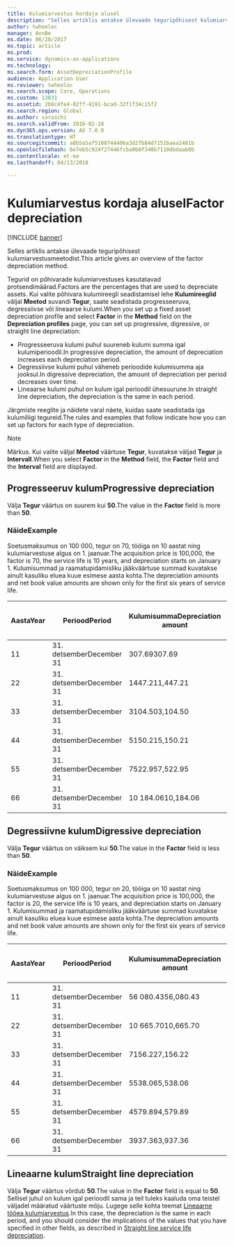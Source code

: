```yaml
---
title: Kulumiarvestus kordaja alusel
description: "Selles artiklis antakse ülevaade teguripõhisest kulumiarvestusmeetodist."
author: twheeloc
manager: AnnBe
ms.date: 06/20/2017
ms.topic: article
ms.prod: 
ms.service: dynamics-ax-applications
ms.technology: 
ms.search.form: AssetDepreciationProfile
audience: Application User
ms.reviewer: twheeloc
ms.search.scope: Core, Operations
ms.custom: 13831
ms.assetid: 2b6c4fe4-02ff-4191-bcad-32f1f34c15f2
ms.search.region: Global
ms.author: saraschi
ms.search.validFrom: 2016-02-28
ms.dyn365.ops.version: AX 7.0.0
ms.translationtype: HT
ms.sourcegitcommit: a8b5a5af5108744406a3d2fb84d7151baea2481b
ms.openlocfilehash: 6e7eb5c924f27446fcba9b0f340b7110dbdaab8b
ms.contentlocale: et-ee
ms.lasthandoff: 04/13/2018

---
```


# <a name="factor-depreciation"></a><span data-ttu-id="ec56d-103">Kulumiarvestus kordaja alusel</span><span class="sxs-lookup"><span data-stu-id="ec56d-103">Factor depreciation</span></span>

[!INCLUDE [banner](../includes/banner.md)]

<span data-ttu-id="ec56d-104">Selles artiklis antakse ülevaade teguripõhisest kulumiarvestusmeetodist.</span><span class="sxs-lookup"><span data-stu-id="ec56d-104">This article gives an overview of the factor depreciation method.</span></span>

<span data-ttu-id="ec56d-105">Tegurid on põhivarade kulumiarvestuses kasutatavad protsendimäärad.</span><span class="sxs-lookup"><span data-stu-id="ec56d-105">Factors are the percentages that are used to depreciate assets.</span></span> <span data-ttu-id="ec56d-106">Kui valite põhivara kulumireegli seadistamisel lehe **Kulumireeglid** väljal **Meetod** suvandi **Tegur**, saate seadistada progresseeruva, degressiivse või lineaarse kulumi.</span><span class="sxs-lookup"><span data-stu-id="ec56d-106">When you set up a fixed asset depreciation profile and select **Factor** in the **Method** field on the **Depreciation profiles** page, you can set up progressive, digressive, or straight line depreciation:</span></span>

-   <span data-ttu-id="ec56d-107">Progresseeruva kulumi puhul suureneb kulumi summa igal kulumiperioodil.</span><span class="sxs-lookup"><span data-stu-id="ec56d-107">In progressive depreciation, the amount of depreciation increases each depreciation period.</span></span>
-   <span data-ttu-id="ec56d-108">Degressiivse kulumi puhul väheneb perioodide kulumisumma aja jooksul.</span><span class="sxs-lookup"><span data-stu-id="ec56d-108">In digressive depreciation, the amount of depreciation per period decreases over time.</span></span>
-   <span data-ttu-id="ec56d-109">Lineaarse kulumi puhul on kulum igal perioodil ühesuurune.</span><span class="sxs-lookup"><span data-stu-id="ec56d-109">In straight line depreciation, the depreciation is the same in each period.</span></span>

<span data-ttu-id="ec56d-110">Järgmiste reeglite ja näidete varal näete, kuidas saate seadistada iga kulumiliigi tegureid.</span><span class="sxs-lookup"><span data-stu-id="ec56d-110">The rules and examples that follow indicate how you can set up factors for each type of depreciation.</span></span> 

> [!NOTE] 
> <span data-ttu-id="ec56d-111">Märkus. Kui valite väljal **Meetod** väärtuse **Tegur**, kuvatakse väljad **Tegur** ja **Intervall**.</span><span class="sxs-lookup"><span data-stu-id="ec56d-111">When you select **Factor** in the **Method** field, the **Factor** field and the **Interval** field are displayed.</span></span>

## <a name="progressive-depreciation"></a><span data-ttu-id="ec56d-112">Progresseeruv kulum</span><span class="sxs-lookup"><span data-stu-id="ec56d-112">Progressive depreciation</span></span>
<span data-ttu-id="ec56d-113">Välja **Tegur** väärtus on suurem kui **50**.</span><span class="sxs-lookup"><span data-stu-id="ec56d-113">The value in the **Factor** field is more than **50**.</span></span>

### <a name="example"></a><span data-ttu-id="ec56d-114">Näide</span><span class="sxs-lookup"><span data-stu-id="ec56d-114">Example</span></span>

<span data-ttu-id="ec56d-115">Soetusmaksumus on 100 000, tegur on 70, tööiga on 10 aastat ning kulumiarvestuse algus on 1. jaanuar.</span><span class="sxs-lookup"><span data-stu-id="ec56d-115">The acquisition price is 100,000, the factor is 70, the service life is 10 years, and depreciation starts on January 1.</span></span> <span data-ttu-id="ec56d-116">Kulumisummad ja raamatupidamisliku jääkväärtuse summad kuvatakse ainult kasuliku eluea kuue esimese aasta kohta.</span><span class="sxs-lookup"><span data-stu-id="ec56d-116">The depreciation amounts and net book value amounts are shown only for the first six years of service life.</span></span>

| <span data-ttu-id="ec56d-117">Aasta</span><span class="sxs-lookup"><span data-stu-id="ec56d-117">Year</span></span> | <span data-ttu-id="ec56d-118">Periood</span><span class="sxs-lookup"><span data-stu-id="ec56d-118">Period</span></span>      | <span data-ttu-id="ec56d-119">Kulumisumma</span><span class="sxs-lookup"><span data-stu-id="ec56d-119">Depreciation amount</span></span> | <span data-ttu-id="ec56d-120">Raamatupidamisliku jääkväärtuse summa</span><span class="sxs-lookup"><span data-stu-id="ec56d-120">Net book value amount</span></span> |
|------|-------------|---------------------|-----------------------|
| <span data-ttu-id="ec56d-121">1</span><span class="sxs-lookup"><span data-stu-id="ec56d-121">1</span></span>    | <span data-ttu-id="ec56d-122">31. detsember</span><span class="sxs-lookup"><span data-stu-id="ec56d-122">December 31</span></span> | <span data-ttu-id="ec56d-123">307.69</span><span class="sxs-lookup"><span data-stu-id="ec56d-123">307.69</span></span>              | <span data-ttu-id="ec56d-124">99 692.31</span><span class="sxs-lookup"><span data-stu-id="ec56d-124">99,692.31</span></span>             |
| <span data-ttu-id="ec56d-125">2</span><span class="sxs-lookup"><span data-stu-id="ec56d-125">2</span></span>    | <span data-ttu-id="ec56d-126">31. detsember</span><span class="sxs-lookup"><span data-stu-id="ec56d-126">December 31</span></span> | <span data-ttu-id="ec56d-127">1447.21</span><span class="sxs-lookup"><span data-stu-id="ec56d-127">1,447.21</span></span>            | <span data-ttu-id="ec56d-128">98,245.10</span><span class="sxs-lookup"><span data-stu-id="ec56d-128">98,245.10</span></span>             |
| <span data-ttu-id="ec56d-129">3</span><span class="sxs-lookup"><span data-stu-id="ec56d-129">3</span></span>    | <span data-ttu-id="ec56d-130">31. detsember</span><span class="sxs-lookup"><span data-stu-id="ec56d-130">December 31</span></span> | <span data-ttu-id="ec56d-131">3104.50</span><span class="sxs-lookup"><span data-stu-id="ec56d-131">3,104.50</span></span>            | <span data-ttu-id="ec56d-132">95,140.60</span><span class="sxs-lookup"><span data-stu-id="ec56d-132">95,140.60</span></span>             |
| <span data-ttu-id="ec56d-133">4</span><span class="sxs-lookup"><span data-stu-id="ec56d-133">4</span></span>    | <span data-ttu-id="ec56d-134">31. detsember</span><span class="sxs-lookup"><span data-stu-id="ec56d-134">December 31</span></span> | <span data-ttu-id="ec56d-135">5150.21</span><span class="sxs-lookup"><span data-stu-id="ec56d-135">5,150.21</span></span>            | <span data-ttu-id="ec56d-136">89,990.39</span><span class="sxs-lookup"><span data-stu-id="ec56d-136">89,990.39</span></span>             |
| <span data-ttu-id="ec56d-137">5</span><span class="sxs-lookup"><span data-stu-id="ec56d-137">5</span></span>    | <span data-ttu-id="ec56d-138">31. detsember</span><span class="sxs-lookup"><span data-stu-id="ec56d-138">December 31</span></span> | <span data-ttu-id="ec56d-139">7522.95</span><span class="sxs-lookup"><span data-stu-id="ec56d-139">7,522.95</span></span>            | <span data-ttu-id="ec56d-140">82,467.44</span><span class="sxs-lookup"><span data-stu-id="ec56d-140">82,467.44</span></span>             |
| <span data-ttu-id="ec56d-141">6</span><span class="sxs-lookup"><span data-stu-id="ec56d-141">6</span></span>    | <span data-ttu-id="ec56d-142">31. detsember</span><span class="sxs-lookup"><span data-stu-id="ec56d-142">December 31</span></span> | <span data-ttu-id="ec56d-143">10 184.06</span><span class="sxs-lookup"><span data-stu-id="ec56d-143">10,184.06</span></span>           | <span data-ttu-id="ec56d-144">72,283.38</span><span class="sxs-lookup"><span data-stu-id="ec56d-144">72,283.38</span></span>             |

## <a name="digressive-depreciation"></a><span data-ttu-id="ec56d-145">Degressiivne kulum</span><span class="sxs-lookup"><span data-stu-id="ec56d-145">Digressive depreciation</span></span>
<span data-ttu-id="ec56d-146">Välja **Tegur** väärtus on väiksem kui **50**.</span><span class="sxs-lookup"><span data-stu-id="ec56d-146">The value in the **Factor** field is less than **50**.</span></span>

### <a name="example"></a><span data-ttu-id="ec56d-147">Näide</span><span class="sxs-lookup"><span data-stu-id="ec56d-147">Example</span></span>

<span data-ttu-id="ec56d-148">Soetusmaksumus on 100 000, tegur on 20, tööiga on 10 aastat ning kulumiarvestuse algus on 1. jaanuar.</span><span class="sxs-lookup"><span data-stu-id="ec56d-148">The acquisition price is 100,000, the factor is 20, the service life is 10 years, and depreciation starts on January 1.</span></span> <span data-ttu-id="ec56d-149">Kulumisummad ja raamatupidamisliku jääkväärtuse summad kuvatakse ainult kasuliku eluea kuue esimese aasta kohta.</span><span class="sxs-lookup"><span data-stu-id="ec56d-149">The depreciation amounts and net book value amounts are shown only for the first six years of service life.</span></span>

| <span data-ttu-id="ec56d-150">Aasta</span><span class="sxs-lookup"><span data-stu-id="ec56d-150">Year</span></span> | <span data-ttu-id="ec56d-151">Periood</span><span class="sxs-lookup"><span data-stu-id="ec56d-151">Period</span></span>      | <span data-ttu-id="ec56d-152">Kulumisumma</span><span class="sxs-lookup"><span data-stu-id="ec56d-152">Depreciation amount</span></span> | <span data-ttu-id="ec56d-153">Raamatupidamisliku jääkväärtuse summa</span><span class="sxs-lookup"><span data-stu-id="ec56d-153">Net book value amount</span></span> |
|------|-------------|---------------------|-----------------------|
| <span data-ttu-id="ec56d-154">1</span><span class="sxs-lookup"><span data-stu-id="ec56d-154">1</span></span>    | <span data-ttu-id="ec56d-155">31. detsember</span><span class="sxs-lookup"><span data-stu-id="ec56d-155">December 31</span></span> | <span data-ttu-id="ec56d-156">56 080.43</span><span class="sxs-lookup"><span data-stu-id="ec56d-156">56,080.43</span></span>           | <span data-ttu-id="ec56d-157">43,919.57</span><span class="sxs-lookup"><span data-stu-id="ec56d-157">43,919.57</span></span>             |
| <span data-ttu-id="ec56d-158">2</span><span class="sxs-lookup"><span data-stu-id="ec56d-158">2</span></span>    | <span data-ttu-id="ec56d-159">31. detsember</span><span class="sxs-lookup"><span data-stu-id="ec56d-159">December 31</span></span> | <span data-ttu-id="ec56d-160">10 665.70</span><span class="sxs-lookup"><span data-stu-id="ec56d-160">10,665.70</span></span>           | <span data-ttu-id="ec56d-161">33,253.87</span><span class="sxs-lookup"><span data-stu-id="ec56d-161">33,253.87</span></span>             |
| <span data-ttu-id="ec56d-162">3</span><span class="sxs-lookup"><span data-stu-id="ec56d-162">3</span></span>    | <span data-ttu-id="ec56d-163">31. detsember</span><span class="sxs-lookup"><span data-stu-id="ec56d-163">December 31</span></span> | <span data-ttu-id="ec56d-164">7156.22</span><span class="sxs-lookup"><span data-stu-id="ec56d-164">7,156.22</span></span>            | <span data-ttu-id="ec56d-165">26,097.65</span><span class="sxs-lookup"><span data-stu-id="ec56d-165">26,097.65</span></span>             |
| <span data-ttu-id="ec56d-166">4</span><span class="sxs-lookup"><span data-stu-id="ec56d-166">4</span></span>    | <span data-ttu-id="ec56d-167">31. detsember</span><span class="sxs-lookup"><span data-stu-id="ec56d-167">December 31</span></span> | <span data-ttu-id="ec56d-168">5538.06</span><span class="sxs-lookup"><span data-stu-id="ec56d-168">5,538.06</span></span>            | <span data-ttu-id="ec56d-169">20,559.59</span><span class="sxs-lookup"><span data-stu-id="ec56d-169">20,559.59</span></span>             |
| <span data-ttu-id="ec56d-170">5</span><span class="sxs-lookup"><span data-stu-id="ec56d-170">5</span></span>    | <span data-ttu-id="ec56d-171">31. detsember</span><span class="sxs-lookup"><span data-stu-id="ec56d-171">December 31</span></span> | <span data-ttu-id="ec56d-172">4579.89</span><span class="sxs-lookup"><span data-stu-id="ec56d-172">4,579.89</span></span>            | <span data-ttu-id="ec56d-173">15,979.70</span><span class="sxs-lookup"><span data-stu-id="ec56d-173">15,979.70</span></span>             |
| <span data-ttu-id="ec56d-174">6</span><span class="sxs-lookup"><span data-stu-id="ec56d-174">6</span></span>    | <span data-ttu-id="ec56d-175">31. detsember</span><span class="sxs-lookup"><span data-stu-id="ec56d-175">December 31</span></span> | <span data-ttu-id="ec56d-176">3937.36</span><span class="sxs-lookup"><span data-stu-id="ec56d-176">3,937.36</span></span>            | <span data-ttu-id="ec56d-177">12,042.34</span><span class="sxs-lookup"><span data-stu-id="ec56d-177">12,042.34</span></span>             |

## <a name="straight-line-depreciation"></a><span data-ttu-id="ec56d-178">Lineaarne kulum</span><span class="sxs-lookup"><span data-stu-id="ec56d-178">Straight line depreciation</span></span>
<span data-ttu-id="ec56d-179">Välja **Tegur** väärtus võrdub **50**.</span><span class="sxs-lookup"><span data-stu-id="ec56d-179">The value in the **Factor** field is equal to **50**.</span></span> <span data-ttu-id="ec56d-180">Sellisel juhul on kulum igal perioodil sama ja teil tuleks kaaluda oma teistel väljadel määratud väärtuste mõju. Lugege selle kohta teemat [Lineaarne tööea kulumiarvestus](straight-line-service-life-depreciation.md).</span><span class="sxs-lookup"><span data-stu-id="ec56d-180">In this case, the depreciation is the same in each period, and you should consider the implications of the values that you have specified in other fields, as described in [Straight line service life depreciation](straight-line-service-life-depreciation.md).</span></span>




